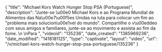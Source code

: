 {
    "title": "Michael Kors Watch Hunger Stop PSA (Portuguese)",
    "description": "Junte-se \u00e0 Michael Kors e ao Programa Mundial de Alimentos das Na\u00e7\u00f5es Unidas na luta para colocar um fim ao \"problema mais solucion\u00e1vel do mundo\". Compartilhe o v\u00eddeo com seus amigos e familiares,  junte-se ao movimento e assista ao fim da fome. \n  \nPara ",
    "videoid": "135236",
    "date_created": "1385969236",
    "date_modified": "1418181125",
    "type": "captivate",
    "layout": "video",
    "url": "\/v\/michael-kors-watch-hunger-stop-psa-portuguese\/135236"
}